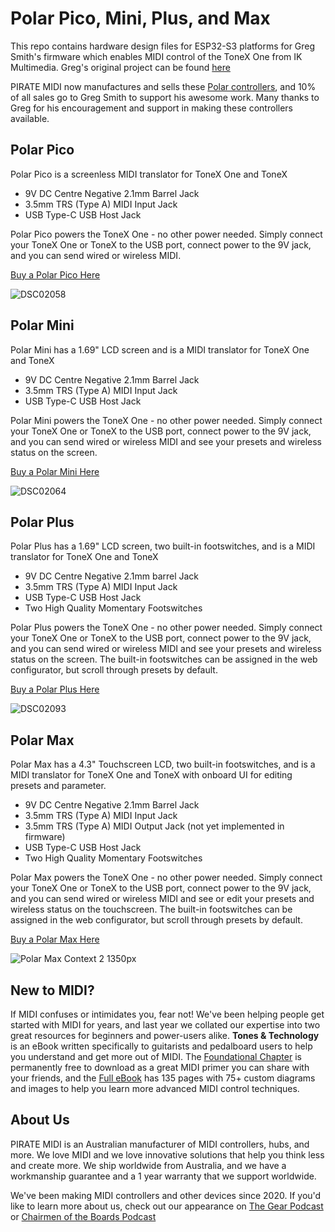 # Polar Pico, Mini, Plus, and Max
This repo contains hardware design files for ESP32-S3 platforms for Greg Smith's firmware which enables MIDI control of the ToneX One from IK Multimedia.
Greg's original project can be found [here](https://github.com/builty/tonexonecontroller)

PIRATE MIDI now manufactures and sells these [Polar controllers](https://www.piratemidi.com/products/polar), and 10% of all sales go to Greg Smith to support his awesome work. Many thanks to Greg for his encouragement and support in making these controllers available.

## Polar Pico
Polar Pico is a screenless MIDI translator for ToneX One and ToneX
- 9V DC Centre Negative 2.1mm Barrel Jack
- 3.5mm TRS (Type A) MIDI Input Jack
- USB Type-C USB Host Jack

Polar Pico powers the ToneX One - no other power needed.
Simply connect your ToneX One or ToneX to the USB port, connect power to the 9V jack, and you can send wired or wireless MIDI.

[Buy a Polar Pico Here](https://piratemidi.com/products/polar?variant=46533908693044)

![DSC02058](https://github.com/user-attachments/assets/6e6e99d5-5256-4019-a3aa-e2827641e1f5)

## Polar Mini
Polar Mini has a 1.69" LCD screen and is a MIDI translator for ToneX One and ToneX
- 9V DC Centre Negative 2.1mm Barrel Jack
- 3.5mm TRS (Type A) MIDI Input Jack
- USB Type-C USB Host Jack

Polar Mini powers the ToneX One - no other power needed.
Simply connect your ToneX One or ToneX to the USB port, connect power to the 9V jack, and you can send wired or wireless MIDI and see your presets and wireless status on the screen.

[Buy a Polar Mini Here](https://piratemidi.com/products/polar?variant=46533908725812)

![DSC02064](https://github.com/user-attachments/assets/5a4c528e-bdeb-4979-9c0d-09325e8294dd)

## Polar Plus
Polar Plus has a 1.69" LCD screen, two built-in footswitches, and is a MIDI translator for ToneX One and ToneX
- 9V DC Centre Negative 2.1mm barrel Jack
- 3.5mm TRS (Type A) MIDI Input Jack
- USB Type-C USB Host Jack
- Two High Quality Momentary Footswitches

Polar Plus powers the ToneX One - no other power needed.
Simply connect your ToneX One or ToneX to the USB port, connect power to the 9V jack, and you can send wired or wireless MIDI and see your presets and wireless status on the screen. The built-in footswitches can be assigned in the web configurator, but scroll through presets by default. 

[Buy a Polar Plus Here](https://piratemidi.com/products/polar?variant=46533908758580)

![DSC02093](https://github.com/user-attachments/assets/af415833-41ec-4689-b2db-0dca9c45338e)

## Polar Max
Polar Max has a 4.3" Touchscreen LCD, two built-in footswitches, and is a MIDI translator for ToneX One and ToneX with onboard UI for editing presets and parameter. 
- 9V DC Centre Negative 2.1mm Barrel Jack
- 3.5mm TRS (Type A) MIDI Input Jack
- 3.5mm TRS (Type A) MIDI Output Jack (not yet implemented in firmware)
- USB Type-C USB Host Jack
- Two High Quality Momentary Footswitches

Polar Max powers the ToneX One - no other power needed.
Simply connect your ToneX One or ToneX to the USB port, connect power to the 9V jack, and you can send wired or wireless MIDI and see or edit your presets and wireless status on the touchscreen. The built-in footswitches can be assigned in the web configurator, but scroll through presets by default. 

[Buy a Polar Max Here](https://piratemidi.com/products/polar?variant=46900052197428)

![Polar Max Context 2 1350px](https://github.com/user-attachments/assets/87ea7c94-a4ae-4371-ab79-b1c9fc2253b7)


## New to MIDI?
If MIDI confuses or intimidates you, fear not! We've been helping people get started with MIDI for years, and last year we collated our expertise into two great resources for beginners and power-users alike. **Tones & Technology** is an eBook written specifically to guitarists and pedalboard users to help you understand and get more out of MIDI. The [Foundational Chapter](https://www.tonesandtechnology.com/product/tones-technology-free-chapter) is permanently free to download as a great MIDI primer you can share with your friends, and the [Full eBook](https://www.tonesandtechnology.com/product/tones-tech-pdf) has 135 pages with 75+ custom diagrams and images to help you learn more advanced MIDI control techniques. 

## About Us
PIRATE MIDI is an Australian manufacturer of MIDI controllers, hubs, and more. We love MIDI and we love innovative solutions that help you think less and create more. We ship worldwide from Australia, and we have a workmanship guarantee and a 1 year warranty that we support worldwide.

We've been making MIDI controllers and other devices since 2020. If you'd like to learn more about us, check out our appearance on [The Gear Podcast](https://www.youtube.com/watch?v=aMcJVGF4TDE&t=1s&pp=ygUcdGhlIGdlYXIgcG9kY2FzdCBwaXJhdGUgbWlkaQ%3D%3D) or [Chairmen of the Boards Podcast](https://www.youtube.com/watch?v=8-HLmsmi4O0&t=13s&pp=ygUiY2hhaXJtZW4gb2YgdGhlIGJvYXJkcyBwaXJhdGUgbWlkaQ%3D%3D)
